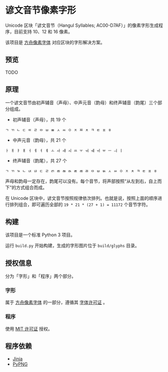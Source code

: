 # 谚文音节像素字形

Unicode 区块「谚文音节（Hangul Syllables; AC00-D7AF）」的像素字形生成程序，目前支持 10、12 和 16 像素。

该项目是 [方舟像素字体](https://github.com/TakWolf/ark-pixel-font) 对应区块的字形解决方案。

## 预览

TODO

## 原理

一个谚文音节由初声辅音（声母）、中声元音（韵母）和终声辅音（韵尾）三个部分组成。

- 初声辅音（声母），共 19 个

```text
ㄱ ㄲ ㄴ ㄷ ㄸ ㄹ ㅁ ㅂ ㅃ ㅅ ㅆ ㅇ ㅈ ㅉ ㅊ ㅋ ㅌ ㅍ ㅎ
```

- 中声元音（韵母），共 21 个

```text
ㅏ ㅐ ㅑ ㅒ ㅓ ㅔ ㅕ ㅖ ㅗ ㅘ ㅙ ㅚ ㅛ ㅜ ㅝ ㅞ ㅟ ㅠ ㅡ ㅢ ㅣ
```

- 终声辅音（韵尾），共 27 个

```text
ㄱ ㄲ ㄳ ㄴ ㄵ ㄶ ㄷ ㄹ ㄺ ㄻ ㄼ ㄽ ㄾ ㄿ ㅀ ㅁ ㅂ ㅄ ㅅ ㅆ ㅇ ㅈ ㅊ ㅋ ㅌ ㅍ ㅎ
```

声母和韵母一定存在，韵尾可以没有。每个音节，将声部按照“从左到右，自上而下”的方式组合而成。

在 Unicode 区块中，谚文音节按照规律依次排列。也就是说，按照上面的顺序进行排列组合，即可遍历全部的 `19 * 21 * (27 + 1) = 11172` 个音节字符。

## 构建

该项目是一个标准 Python 3 项目。

运行 `build.py` 开始构建，生成的字形图片位于 `build/glyphs` 目录。

## 授权信息

分为「字形」和「程序」两个部分。

### 字形

属于 [方舟像素字体](https://github.com/TakWolf/ark-pixel-font) 的一部分，遵循其 [字体许可证](https://github.com/TakWolf/ark-pixel-font#授权信息) 。

### 程序

使用 [MIT 许可证](LICENSE) 授权。

## 程序依赖

- [Jinja](https://github.com/pallets/jinja)
- [PyPNG](https://gitlab.com/drj11/pypng)

